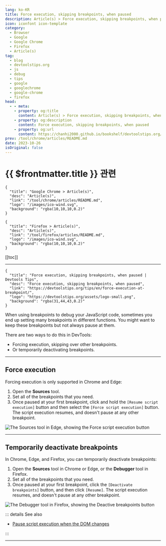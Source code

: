 ```yaml
---
lang: ko-KR
title: Force execution, skipping breakpoints, when paused
description: Article(s) > Force execution, skipping breakpoints, when paused
icon: iconfont icon-template
category: 
  - Browser
  - Google
  - Google Chrome
  - Firefox
  - Article(s)
tag: 
  - blog
  - devtoolstips.org
  - js
  - debug
  - tips
  - google
  - googlechrome
  - google-chrome
  - firefox
head:
  - - meta:
    - property: og:title
      content: Article(s) > Force execution, skipping breakpoints, when paused
    - property: og:description
      content: Force execution, skipping breakpoints, when paused
    - property: og:url
      content: https://chanhi2000.github.io/bookshelf/devtoolstips.org/force-execution-at-breakpoint.html
prev: /tool/chrome/articles/README.md
date: 2023-10-26
isOriginal: false
---
```


# {{ $frontmatter.title }} 관련

```component VPCard
{
  "title": "Google Chrome > Article(s)",
  "desc": "Article(s)",
  "link": "/tool/chrome/articles/README.md",
  "logo": "/images/ico-wind.svg",
  "background": "rgba(10,10,10,0.2)"
}
```

```component VPCard
{
  "title": "Firefox > Article(s)",
  "desc": "Article(s)",
  "link": "/tool/firefox/articles/README.md",
  "logo": "/images/ico-wind.svg",
  "background": "rgba(10,10,10,0.2)"
}
```

[[toc]]

---

```component VPCard
{
  "title": "Force execution, skipping breakpoints, when paused | Devtools Tips",
  "desc": "Force execution, skipping breakpoints, when paused",
  "link": "https://devtoolstips.org/tips/en/force-execution-at-breakpoint/",
  "logo": "https://devtoolstips.org/assets/logo-small.png",
  "background": "rgba(31,44,43,0.2)"
}
```

When using breakpoints to debug your JavaScript code, sometimes you end up setting many breakpoints in different functions. You might want to keep these breakpoints but not always pause at them.

There are two ways to do this in DevTools:

- Forcing execution, skipping over other breakpoints.
- Or temporarily deactivating breakpoints.

---

## Force execution

Forcing execution is only supported in <FontIcon icon="fa-brands fa-chrome"/>Chrome and <FontIcon icon="fa-brands fa-edge"/>Edge:

1. Open the **Sources** tool.
2. Set all of the breakpoints that you need.
3. Once paused at your first breakpoint, click and hold the <FontIcon icon="iconfont icon-select"/>`[Resume script execution]` button and then select the <FontIcon icon="iconfont icon-select"/>`[Force script execution]` button. The script execution resumes, and doesn't pause at any other breakpoint.

![The Sources tool in Edge, showing the Force script execution button](https://devtoolstips.org/assets/img/force-execution-at-breakpoint-edge.png)

---

## Temporarily deactivate breakpoints

In <FontIcon icon="fa-brands fa-chrome"/>Chrome, <FontIcon icon="fa-brands fa-edge"/>Edge, and <FontIcon icon="fa-brands fa-firefox-browser"/>Firefox, you can temporarily deactivate breakpoints:

1. Open the **Sources** tool in Chrome or Edge, or the **Debugger** tool in Firefox.
2. Set all of the breakpoints that you need.
3. Once paused at your first breakpoint, click the <FontIcon icon="iconfont icon-select"/>`[Deactivate breakpoints]` button, and then click <FontIcon icon="iconfont icon-select"/>`[Resume]`. The script execution resumes, and doesn't pause at any other breakpoint.

![The Debugger tool in <FontIcon icon="fa-brands fa-firefox-browser"/>Firefox, showing the Deactive breakpoints button](https://devtoolstips.org/assets/img/force-execution-at-breakpoint-firefox.png)

::: details See also

- [Pause script execution when the DOM changes](https://devtoolstips.org/tips/en/break-on-dom-changes) <!-- TODO: add VPCard -->

:::

---

<TagLinks />